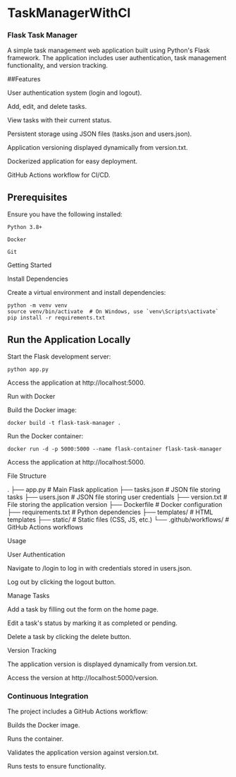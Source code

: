 # TaskManagerWithCI

### Flask Task Manager

A simple task management web application built using Python's Flask framework. The application includes user authentication, task management functionality, and version tracking.

##Features

User authentication system (login and logout).

Add, edit, and delete tasks.

View tasks with their current status.

Persistent storage using JSON files (tasks.json and users.json).

Application versioning displayed dynamically from version.txt.

Dockerized application for easy deployment.

GitHub Actions workflow for CI/CD.

## Prerequisites

Ensure you have the following installed:
```
Python 3.8+

Docker

Git
```

Getting Started

Install Dependencies

Create a virtual environment and install dependencies:
```
python -m venv venv
source venv/bin/activate  # On Windows, use `venv\Scripts\activate`
pip install -r requirements.txt
```
## Run the Application Locally

Start the Flask development server:
```
python app.py
```

Access the application at http://localhost:5000.

Run with Docker

Build the Docker image:
```
docker build -t flask-task-manager .
```
Run the Docker container:
```
docker run -d -p 5000:5000 --name flask-container flask-task-manager
```
Access the application at http://localhost:5000.

File Structure

.
├── app.py              # Main Flask application
├── tasks.json          # JSON file storing tasks
├── users.json          # JSON file storing user credentials
├── version.txt         # File storing the application version
├── Dockerfile          # Docker configuration
├── requirements.txt    # Python dependencies
├── templates/          # HTML templates
├── static/             # Static files (CSS, JS, etc.)
└── .github/workflows/  # GitHub Actions workflows

Usage

User Authentication

Navigate to /login to log in with credentials stored in users.json.

Log out by clicking the logout button.

Manage Tasks

Add a task by filling out the form on the home page.

Edit a task's status by marking it as completed or pending.

Delete a task by clicking the delete button.

Version Tracking

The application version is displayed dynamically from version.txt.

Access the version at http://localhost:5000/version.

### Continuous Integration

The project includes a GitHub Actions workflow:

Builds the Docker image.

Runs the container.

Validates the application version against version.txt.

Runs tests to ensure functionality.

 
